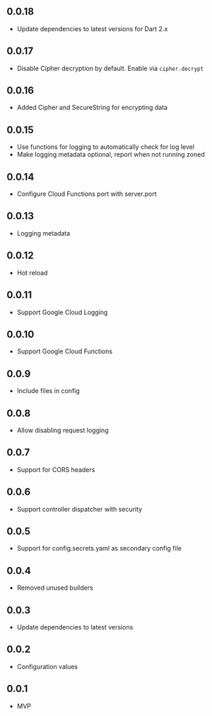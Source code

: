 ## 0.0.18

- Update dependencies to latest versions for Dart 2.x

## 0.0.17

- Disable Cipher decryption by default. Enable via `cipher.decrypt`

## 0.0.16

- Added Cipher and SecureString for encrypting data

## 0.0.15

- Use functions for logging to automatically check for log level
- Make logging metadata optional, report when not running zoned

## 0.0.14

- Configure Cloud Functions port with server.port

## 0.0.13

- Logging metadata

## 0.0.12

- Hot reload

## 0.0.11

- Support Google Cloud Logging

## 0.0.10

- Support Google Cloud Functions

## 0.0.9

- Include files in config

## 0.0.8

- Allow disabling request logging

## 0.0.7

- Support for CORS headers

## 0.0.6

- Support controller dispatcher with security

## 0.0.5

- Support for config.secrets.yaml as secondary config file

## 0.0.4

- Removed unused builders

## 0.0.3

- Update dependencies to latest versions

## 0.0.2

- Configuration values

## 0.0.1

- MVP
